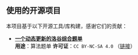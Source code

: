 ## 使用的开源项目

本项目基于以下开源工具/库构建，感谢它们的贡献：

- **[一个动态更新的洛谷综合题单](https://studyingfather.com/archives/841)**  
  **用途**：算法题单
  **许可证**：`CC BY-NC-SA 4.0` （[链接](https://creativecommons.org/licenses/by-nc-sa/4.0/deed.zh-hans)）  